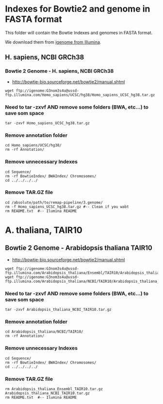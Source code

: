 
# Indexes for Bowtie2 and genome in FASTA format

This folder will contain the Bowtie Indexes and genomes in FASTA format. 

We download them from [igenome from Illumina](https://emea.support.illumina.com/sequencing/sequencing_software/igenome.html). 

## H. sapiens, NCBI GRCh38

### Bowtie 2 Genome - H. sapiens, NCBI GRCh38
- http://bowtie-bio.sourceforge.net/bowtie2/manual.shtml

```
wget ftp://igenome:G3nom3s4u@ussd-ftp.illumina.com/Homo_sapiens/UCSC/hg38/Homo_sapiens_UCSC_hg38.tar.gz
```

### Need to tar -zxvf AND remove some folders (BWA, etc...) to save som space
```
tar -zxvf Homo_sapiens_UCSC_hg38.tar.gz
```

### Remove annotation folder
```
cd Homo_sapiens/UCSC/hg38/
rm -rf Annotation/
```

### Remove unnecessary Indexes
```
cd Sequence/
rm -rf BowtieIndex/ BWAIndex/ Chromosomes/
cd ../../../../
```

### Remove TAR.GZ file
```
cd /absolute/path/to/remap-pipeline/3.genome/
rm -f Homo_sapiens_UCSC_hg38.tar.gz #-- Clean if you wabt
rm README.txt  #-- Ilumina README
```



# A. thaliana, TAIR10

## Bowtie 2 Genome - Arabidopsis thaliana TAIR10
- http://bowtie-bio.sourceforge.net/bowtie2/manual.shtml

```
wget ftp://igenome:G3nom3s4u@ussd-ftp.illumina.com/Arabidopsis_thaliana/Ensembl/TAIR10/Arabidopsis_thaliana_Ensembl_TAIR10.tar.gz 
wget ftp://igenome:G3nom3s4u@ussd-ftp.illumina.com/Arabidopsis_thaliana/NCBI/TAIR10/Arabidopsis_thaliana_NCBI_TAIR10.tar.gz
```

### Need to tar -zxvf AND remove some folders (BWA, etc...) to save som space
```
tar -zxvf Arabidopsis_thaliana_NCBI_TAIR10.tar.gz
```

### Remove annotation folder
```
cd Arabidopsis_thaliana/NCBI/TAIR10/
rm -rf Annotation/
```

### Remove unnecessary Indexes
```
cd Sequence/
rm -rf BowtieIndex/ BWAIndex/ Chromosomes/
cd ../../../../
```

### Remove TAR.GZ file
```
rm Arabidopsis_thaliana_Ensembl_TAIR10.tar.gz Arabidopsis_thaliana_NCBI_TAIR10.tar.gz
rm README.txt  #-- Ilumina README
```
